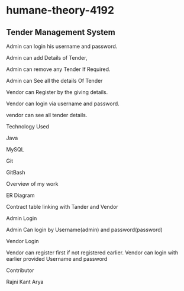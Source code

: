 # humane-theory-4192

## Tender Management System



Admin can login his username and password.

Admin can add Details of Tender,

Admin can remove any Tender If Required.

Admin can See all the details Of Tender

Vendor can Register by the giving details.

Vendor can login via username and password.

vendor can see all tender details.



Technology Used

Java

MySQL

Git 

GitBash


Overview of my work

ER Diagram 



Contract   table linking with Tander and Vendor



Admin Login

Admin Can login by Username(admin) and password(password)




Vendor Login 

Vendor can register first if not registered earlier.
Vendor can login with earlier provided Username and password




Contributor

Rajni Kant Arya









